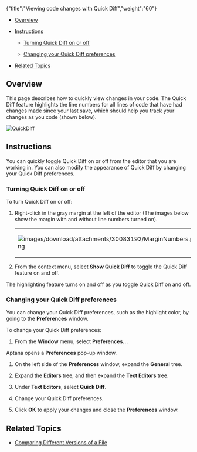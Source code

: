 {"title":"Viewing code changes with Quick Diff","weight":"60"}

* [Overview](#overview)

* [Instructions](#instructions)

    * [Turning Quick Diff on or off](#turning-quick-diff-on-or-off)

    * [Changing your Quick Diff preferences](#changing-your-quick-diff-preferences)

* [Related Topics](#related-topics)

## Overview

This page describes how to quickly view changes in your code. The Quick Diff feature highlights the line numbers for all lines of code that have had changes made since your last save, which should help you track your changes as you code (shown below).

![QuickDiff](/Images/appc/download/attachments/30083192/QuickDiff.png)

## Instructions

You can quickly toggle Quick Diff on or off from the editor that you are working in. You can also modify the appearance of Quick Diff by changing your Quick Diff preferences.

### Turning Quick Diff on or off

To turn Quick Diff on or off:

1. Right-click in the gray margin at the left of the editor (The images below show the margin with and without line numbers turned on).

    <table class="confluenceTable"><thead class=" "></thead><tfoot class=" "></tfoot><tbody class=" "><tr><td class="confluenceTd" rowspan="1" colspan="1"><p><img src="images/download/attachments/30083192/MarginNumbers.png" alt="images/download/attachments/30083192/MarginNumbers.png" class="confluence-embedded-image"></p></td><td class="confluenceTd" rowspan="1" colspan="1"><p><img src="images/download/attachments/30083192/MarginNoNumbers.png" alt="images/download/attachments/30083192/MarginNoNumbers.png" class="confluence-embedded-image"></p></td></tr></tbody></table>

2. From the context menu, select **Show Quick Diff** to toggle the Quick Diff feature on and off.

The highlighting feature turns on and off as you toggle Quick Diff on and off.

### Changing your Quick Diff preferences

You can change your Quick Diff preferences, such as the highlight color, by going to the **Preferences** window.

To change your Quick Diff preferences:

1. From the **Window** menu, select **Preferences...**

Aptana opens a **Preferences** pop-up window.

1. On the left side of the **Preferences** window, expand the **General** tree.

2. Expand the **Editors** tree, and then expand the **Text Editors** tree.

3. Under **Text Editors**, select **Quick Diff**.

4. Change your Quick Diff preferences.

5. Click **OK** to apply your changes and close the **Preferences** window.

## Related Topics

* [Comparing Different Versions of a File](/docs/appc/Axway_Appcelerator_Studio/Axway_Appcelerator_Studio_Guide/Basic_Concepts/Working_with_Projects/Comparing_Different_Versions_of_a_File/)

